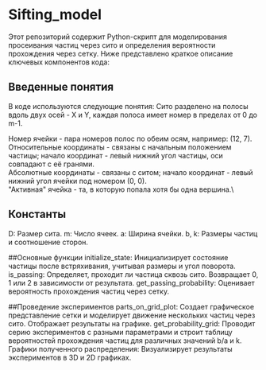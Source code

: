 # Sifting_model
Этот репозиторий содержит Python-скрипт для моделирования просеивания частиц через сито и определения вероятности прохождения через сетку. Ниже представлено краткое описание ключевых компонентов кода:

## Введенные понятия
В коде используются следующие понятия:
Сито разделено на полосы вдоль двух осей - X и Y, каждая полоса имеет номер в пределах от 0 до m-1.  

Номер ячейки - пара номеров полос по обеим осям, например: (12, 7).\
Относительные координаты - связаны с начальным положением частицы; начало координат - левый нижний угол частицы, оси совпадают с её гранями.\
Абсолютные координаты - связаны с ситом; начало координат - левый нижний угол ячейки под номером (0, 0).\
"Активная" ячейка - та, в которую попала хотя бы одна вершина.\

## Константы
D: Размер сита.
m: Число ячеек.
a: Ширина ячейки.
b, k: Размеры частиц и соотношение сторон.

##Основные функции
initialize_state: Инициализирует состояние частицы после встряхивания, учитывая размеры и угол поворота.
is_passing: Определяет, проходит ли частица сквозь сито. Возвращает 0, 1 или 2 в зависимости от результата.
get_passing_probability: Оценивает вероятность прохождения частиц через сетку.

##Проведение экспериментов
parts_on_grid_plot: Создает графическое представление сетки и моделирует движение нескольких частиц через сито. Отображает результаты на графике.
get_probability_grid: Проводит серию экспериментов с разными параметрами и строит таблицу вероятностей прохождения частиц для различных значений b/a и k.
Графики полученного распределения: Визуализирует результаты экспериментов в 3D и 2D графиках.
